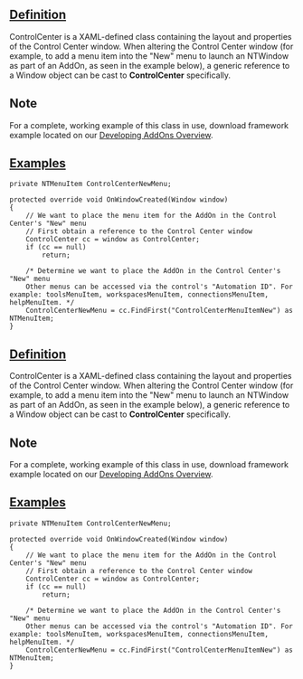 ## [Definition](https://developer.ninjatrader.com/docs/desktop/controlcenter\#definition)

ControlCenter is a XAML-defined class containing the layout and properties of the Control Center window. When altering the Control Center window (for example, to add a menu item into the "New" menu to launch an NTWindow as part of an AddOn, as seen in the example below), a generic reference to a Window object can be cast to **ControlCenter** specifically.

## Note

For a complete, working example of this class in use, download framework example located on our [Developing AddOns Overview](https://developer.ninjatrader.com/docs/desktop/developing_add_ons).

## [Examples](https://developer.ninjatrader.com/docs/desktop/controlcenter\#examples)

```jsx-150469391 csharp
private NTMenuItem ControlCenterNewMenu;

protected override void OnWindowCreated(Window window)
{
    // We want to place the menu item for the AddOn in the Control Center's "New" menu
    // First obtain a reference to the Control Center window
    ControlCenter cc = window as ControlCenter;
    if (cc == null)
        return;

    /* Determine we want to place the AddOn in the Control Center's "New" menu
    Other menus can be accessed via the control's "Automation ID". For example: toolsMenuItem, workspacesMenuItem, connectionsMenuItem, helpMenuItem. */
    ControlCenterNewMenu = cc.FindFirst("ControlCenterMenuItemNew") as NTMenuItem;
}

```

## [Definition](https://developer.ninjatrader.com/docs/desktop/controlcenter\#definition)

ControlCenter is a XAML-defined class containing the layout and properties of the Control Center window. When altering the Control Center window (for example, to add a menu item into the "New" menu to launch an NTWindow as part of an AddOn, as seen in the example below), a generic reference to a Window object can be cast to **ControlCenter** specifically.

## Note

For a complete, working example of this class in use, download framework example located on our [Developing AddOns Overview](https://developer.ninjatrader.com/docs/desktop/developing_add_ons).

## [Examples](https://developer.ninjatrader.com/docs/desktop/controlcenter\#examples)

```jsx-150469391 csharp
private NTMenuItem ControlCenterNewMenu;

protected override void OnWindowCreated(Window window)
{
    // We want to place the menu item for the AddOn in the Control Center's "New" menu
    // First obtain a reference to the Control Center window
    ControlCenter cc = window as ControlCenter;
    if (cc == null)
        return;

    /* Determine we want to place the AddOn in the Control Center's "New" menu
    Other menus can be accessed via the control's "Automation ID". For example: toolsMenuItem, workspacesMenuItem, connectionsMenuItem, helpMenuItem. */
    ControlCenterNewMenu = cc.FindFirst("ControlCenterMenuItemNew") as NTMenuItem;
}

```